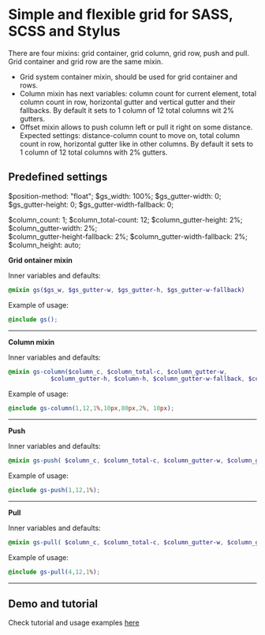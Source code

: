 # Simple and flexible grid for SASS, SCSS and Stylus
There are four mixins: grid container, grid column, grid row, push and pull. Grid container and grid row are the same mixin.

* Grid system container mixin, should be used for grid container and rows.
* Column mixin has next variables: column count for current element, total column count in row, horizontal gutter and vertical gutter and their fallbacks. By default it sets to 1 column of 12 total columns wit 2% gutters.
* Offset mixin allows to push column left or pull it right on some distance. Expected settings: distance-column count to move on, total column count in row, horizontal gutter like in other columns. By default it sets to 1 column of 12 total columns with 2% gutters.

## Predefined settings
$position-method: "float";
$gs_width: 100%;
$gs_gutter-width: 0; 
$gs_gutter-height: 0;
$gs_gutter-width-fallback: 0;   

$column_count: 1; 
$column_total-count: 12;
$column_gutter-height: 2%;  
$column_gutter-width: 2%;   
$column_gutter-height-fallback: 2%; 
$column_gutter-width-fallback: 2%;
$column_height: auto;

**Grid ontainer mixin**

Inner variables and defaults: 
```scss
@mixin gs($gs_w, $gs_gutter-w, $gs_gutter-h, $gs_gutter-w-fallback)
```
Example of usage: 
```scss
@include gs();
```
---

**Column mixin**

Inner variables and defaults: 
```scss
@mixin gs-column($column_c, $column_total-c, $column_gutter-w, 
            $column_gutter-h, $column-h, $column_gutter-w-fallback, $column_gutter-h-fallback, $gs-w, $pos-method)
```
Example of usage: 
```scss
@include gs-column(1,12,1%,10px,80px,2%, 10px);
```
---

**Push**

Inner variables and defaults: 
```scss
@mixin gs-push( $column_c, $column_total-c, $column_gutter-w, $column_gutter-w-fallback, $gs_w)
```
Example of usage: 
```scss
@include gs-push(1,12,1%);
```
---

**Pull**

Inner variables and defaults: 
```scss
@mixin gs-pull( $column_c, $column_total-c, $column_gutter-w, $column_gutter-w-fallback, $gs_w)
```
Example of usage: 
```scss
@include gs-pull(4,12,1%);
```
---

## Demo and tutorial
Check tutorial and usage examples [here](http://orlovmax.com/lab/tools/miniature-wookie_grid-system)
